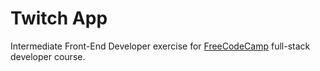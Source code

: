# Twitch App

Intermediate Front-End Developer exercise for [FreeCodeCamp](https://www.freecodecamp.com/) full-stack developer course.